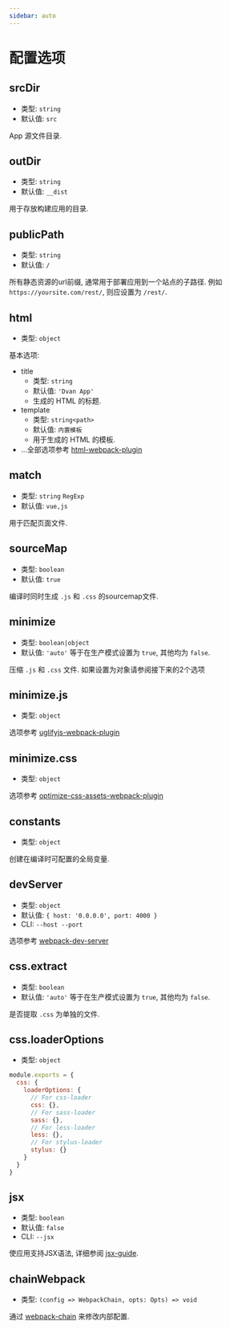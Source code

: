 ```yaml
---
sidebar: auto
---
```


# 配置选项

## srcDir
- 类型: `string`
- 默认值: `src`

App 源文件目录.

## outDir
- 类型: `string`
- 默认值: `__dist`

用于存放构建应用的目录.

## publicPath
- 类型: `string`
- 默认值: `/`

所有静态资源的url前缀, 通常用于部署应用到一个站点的子路径. 例如 `https://yoursite.com/rest/`, 则应设置为 `/rest/`.

## html
- 类型: `object`

基本选项:

- title
  - 类型: `string`
  - 默认值: `'Dvan App'`
  - 生成的 HTML 的标题.
- template
  - 类型: `string<path>`
  - 默认值: `内置模板`
  - 用于生成的 HTML 的模板.
- ...全部选项参考 [html-webpack-plugin](https://github.com/jantimon/html-webpack-plugin#options)

## match
- 类型: `string` `RegExp`
- 默认值: `vue,js`

用于匹配页面文件.

## sourceMap
- 类型: `boolean`
- 默认值: `true`

编译时同时生成 `.js` 和 `.css` 的sourcemap文件.

## minimize
- 类型: `boolean|object`
- 默认值: `'auto'` 等于在生产模式设置为 `true`, 其他均为 `false`.

压缩 `.js` 和 `.css` 文件.
如果设置为对象请参阅接下来的2个选项

## minimize.js
- 类型: `object`

选项参考 [uglifyjs-webpack-plugin](https://www.npmjs.com/package/uglifyjs-webpack-plugin#options)

## minimize.css
- 类型: `object`

选项参考 [optimize-css-assets-webpack-plugin](https://www.npmjs.com/package/optimize-css-assets-webpack-plugin)

## constants
- 类型: `object`

创建在编译时可配置的全局变量.

## devServer
- 类型: `object`
- 默认值: `{ host: '0.0.0.0', port: 4000 }`
- CLI: `--host --port`

选项参考 [webpack-dev-server](https://webpack.js.org/configuration/dev-server/#devserver)

## css.extract
- 类型: `boolean`
- 默认值: `'auto'` 等于在生产模式设置为 `true`, 其他均为 `false`.

是否提取 `.css` 为单独的文件.

## css.loaderOptions
- 类型: `object`

```js
module.exports = {
  css: {
    loaderOptions: {
      // For css-loader
      css: {},
      // For sass-loader
      sass: {},
      // For less-loader
      less: {},
      // For stylus-loader
      stylus: {}
    }
  }
}
```

## jsx
- 类型: `boolean`
- 默认值: `false`
- CLI: `--jsx`

使应用支持JSX语法, 详细参阅 [jsx-guide](/zh/guide/advanced/jsx.md).

## chainWebpack
- 类型: `(config => WebpackChain, opts: Opts) => void`

通过 [webpack-chain](https://github.com/neutrinojs/webpack-chain) 来修改内部配置.